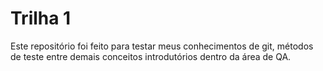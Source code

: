 # Trilha 1

Este repositório foi feito para testar meus conhecimentos de git, métodos de teste entre demais conceitos introdutórios dentro da área de QA.